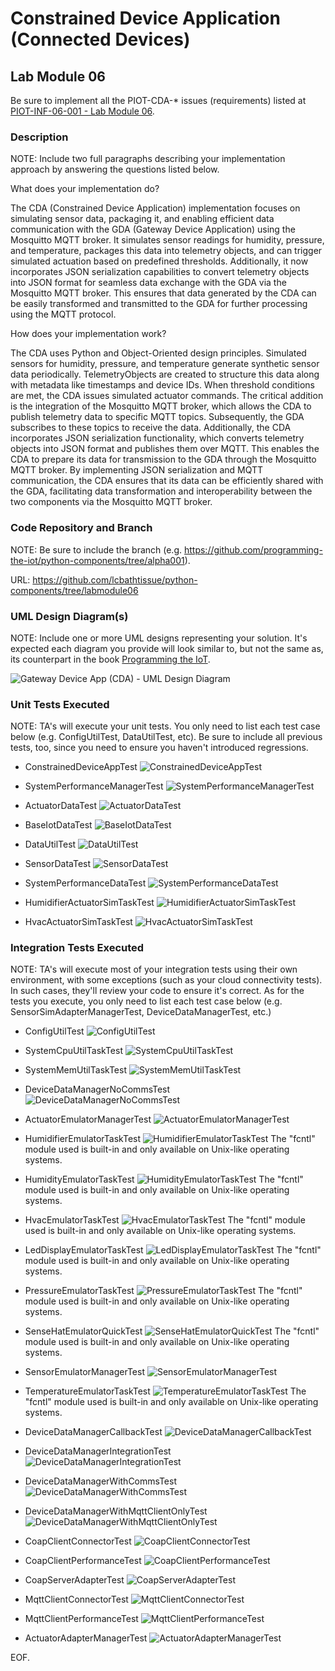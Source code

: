 # Constrained Device Application (Connected Devices)

## Lab Module 06

Be sure to implement all the PIOT-CDA-* issues (requirements) listed at [PIOT-INF-06-001 - Lab Module 06](https://github.com/orgs/programming-the-iot/projects/1#column-10488434).

### Description

NOTE: Include two full paragraphs describing your implementation approach by answering the questions listed below.

What does your implementation do?

The CDA (Constrained Device Application) implementation focuses on simulating sensor data, packaging it, and enabling efficient data communication with the GDA (Gateway Device Application) using the Mosquitto MQTT broker. It simulates sensor readings for humidity, pressure, and temperature, packages this data into telemetry objects, and can trigger simulated actuation based on predefined thresholds. Additionally, it now incorporates JSON serialization capabilities to convert telemetry objects into JSON format for seamless data exchange with the GDA via the Mosquitto MQTT broker. This ensures that data generated by the CDA can be easily transformed and transmitted to the GDA for further processing using the MQTT protocol.

How does your implementation work?

The CDA uses Python and Object-Oriented design principles. Simulated sensors for humidity, pressure, and temperature generate synthetic sensor data periodically. TelemetryObjects are created to structure this data along with metadata like timestamps and device IDs. When threshold conditions are met, the CDA issues simulated actuator commands. The critical addition is the integration of the Mosquitto MQTT broker, which allows the CDA to publish telemetry data to specific MQTT topics. Subsequently, the GDA subscribes to these topics to receive the data. Additionally, the CDA incorporates JSON serialization functionality, which converts telemetry objects into JSON format and publishes them over MQTT. This enables the CDA to prepare its data for transmission to the GDA through the Mosquitto MQTT broker. By implementing JSON serialization and MQTT communication, the CDA ensures that its data can be efficiently shared with the GDA, facilitating data transformation and interoperability between the two components via the Mosquitto MQTT broker.

### Code Repository and Branch

NOTE: Be sure to include the branch (e.g. https://github.com/programming-the-iot/python-components/tree/alpha001).

URL: https://github.com/lcbathtissue/python-components/tree/labmodule06

### UML Design Diagram(s)

NOTE: Include one or more UML designs representing your solution. It's expected each
diagram you provide will look similar to, but not the same as, its counterpart in the
book [Programming the IoT](https://learning.oreilly.com/library/view/programming-the-internet/9781492081401/).

![Gateway Device App (CDA) - UML Design Diagram](CDA_UML_labmodule06.png)

### Unit Tests Executed

NOTE: TA's will execute your unit tests. You only need to list each test case below
(e.g. ConfigUtilTest, DataUtilTest, etc). Be sure to include all previous tests, too,
since you need to ensure you haven't introduced regressions.

- ConstrainedDeviceAppTest
![ConstrainedDeviceAppTest](ConstrainedDeviceAppTest_labmodule06.png)

- SystemPerformanceManagerTest
![SystemPerformanceManagerTest](SystemPerformanceManagerTest_labmodule06.png)

- ActuatorDataTest
![ActuatorDataTest](ActuatorDataTest_labmodule06.png)

- BaseIotDataTest
![BaseIotDataTest](BaseIotDataTest_labmodule06.png)

- DataUtilTest
![DataUtilTest](DataUtilTest_labmodule06.png)

- SensorDataTest
![SensorDataTest](SensorDataTest_labmodule06.png)

- SystemPerformanceDataTest
![SystemPerformanceDataTest](SystemPerformanceDataTest_labmodule06.png)

- HumidifierActuatorSimTaskTest
![HumidifierActuatorSimTaskTest](HumidifierActuatorSimTaskTest_labmodule06.png)

- HvacActuatorSimTaskTest
![HvacActuatorSimTaskTest](HvacActuatorSimTaskTest_labmodule06.png)


### Integration Tests Executed

NOTE: TA's will execute most of your integration tests using their own environment, with
some exceptions (such as your cloud connectivity tests). In such cases, they'll review
your code to ensure it's correct. As for the tests you execute, you only need to list each
test case below (e.g. SensorSimAdapterManagerTest, DeviceDataManagerTest, etc.)

- ConfigUtilTest
![ConfigUtilTest](ConfigUtilTest_labmodule06.png)

- SystemCpuUtilTaskTest
![SystemCpuUtilTaskTest](SystemCpuUtilTaskTest_labmodule06.png)

- SystemMemUtilTaskTest
![SystemMemUtilTaskTest](SystemMemUtilTaskTestL_labmodule06.png)

- DeviceDataManagerNoCommsTest
![DeviceDataManagerNoCommsTest](DeviceDataManagerNoCommsTest_labmodule06.png)

- ActuatorEmulatorManagerTest
![ActuatorEmulatorManagerTest](ActuatorEmulatorManagerTest_labmodule06.png)

- HumidifierEmulatorTaskTest
![HumidifierEmulatorTaskTest](HumidifierEmulatorTaskTest_labmodule06.png)
The "fcntl" module used is built-in and only available on Unix-like operating systems.

- HumidityEmulatorTaskTest
![HumidityEmulatorTaskTest](HumidityEmulatorTaskTest_labmodule06.png)
The "fcntl" module used is built-in and only available on Unix-like operating systems.

- HvacEmulatorTaskTest
![HvacEmulatorTaskTest](HvacEmulatorTaskTest_labmodule06.png)
The "fcntl" module used is built-in and only available on Unix-like operating systems.

- LedDisplayEmulatorTaskTest
![LedDisplayEmulatorTaskTest](LedDisplayEmulatorTaskTest_labmodule06.png)
The "fcntl" module used is built-in and only available on Unix-like operating systems.

- PressureEmulatorTaskTest
![PressureEmulatorTaskTest](PressureEmulatorTaskTest_labmodule06.png)
The "fcntl" module used is built-in and only available on Unix-like operating systems.

- SenseHatEmulatorQuickTest
![SenseHatEmulatorQuickTest](SenseHatEmulatorQuickTest_labmodule06.png)
The "fcntl" module used is built-in and only available on Unix-like operating systems.

- SensorEmulatorManagerTest
![SensorEmulatorManagerTest](SensorEmulatorManagerTest_labmodule06.png)

- TemperatureEmulatorTaskTest
![TemperatureEmulatorTaskTest](TemperatureEmulatorTaskTest_labmodule06.png)
The "fcntl" module used is built-in and only available on Unix-like operating systems.

- DeviceDataManagerCallbackTest
![DeviceDataManagerCallbackTest](DeviceDataManagerCallbackTest_labmodule06.png)

- DeviceDataManagerIntegrationTest
![DeviceDataManagerIntegrationTest](DeviceDataManagerIntegrationTest_labmodule06.png)

- DeviceDataManagerWithCommsTest
![DeviceDataManagerWithCommsTest](DeviceDataManagerWithCommsTest_labmodule06.png)

- DeviceDataManagerWithMqttClientOnlyTest
![DeviceDataManagerWithMqttClientOnlyTest](DeviceDataManagerWithMqttClientOnlyTest_labmodule06.png)

- CoapClientConnectorTest
![CoapClientConnectorTest](CoapClientConnectorTest_labmodule06.png)

- CoapClientPerformanceTest
![CoapClientPerformanceTest](CoapClientPerformanceTest_labmodule06.png)

- CoapServerAdapterTest
![CoapServerAdapterTest](CoapServerAdapterTest_labmodule06.png)

- MqttClientConnectorTest
![MqttClientConnectorTest](MqttClientConnectorTest_labmodule06.png)

- MqttClientPerformanceTest
![MqttClientPerformanceTest](MqttClientPerformanceTest_labmodule06.png)

- ActuatorAdapterManagerTest
![ActuatorAdapterManagerTest](ActuatorAdapterManagerTest_labmodule06.png)

EOF.
